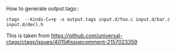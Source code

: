 How to generate output.tags::

    ctags  --kinds-C=+p -o output.tags input.d/foo.c input.d/bar.c input.d/decl.h 

This is taken from https://github.com/universal-ctags/ctags/issues/4015#issuecomment-2157023359
